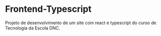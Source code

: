 # Frontend-Typescript
Projeto de desenvolvimento de um site com react e typescript do curso de Tecnologia da Escola DNC.
